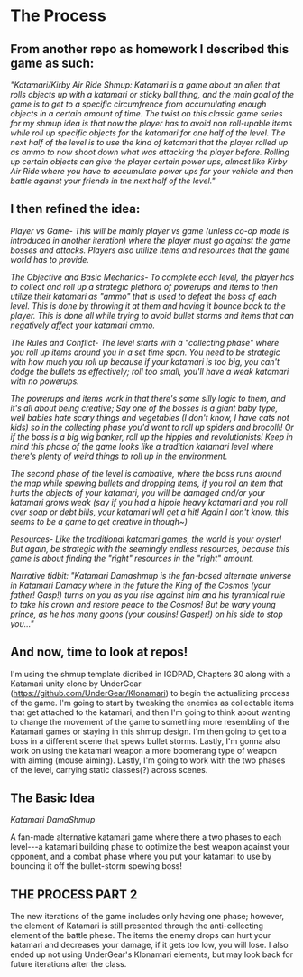 # The Process

## From another repo as homework I described this game as such:

*"Katamari/Kirby Air Ride Shmup: Katamari is a game about an alien that rolls objects up with a katamari or sticky ball thing, and the main goal of the game is to get to a specific circumfrence from accumulating enough objects in a certain amount of time. The twist on this classic game series for my shmup idea is that now the player has to avoid non roll-upable items while roll up specific objects for the katamari for one half of the level. The next half of the level is to use the kind of katamari that the player rolled up as ammo to now shoot down what was attacking the player before. Rolling up certain objects can give the player certain power ups, almost like Kirby Air Ride where you have to accumulate power ups for your vehicle and then battle against your friends in the next half of the level."*


## I then refined the idea:

*Player vs Game- This will be mainly player vs game (unless co-op mode is introduced in another iteration) where the player must go against the game bosses and attacks. Players also utilize items and resources that the game world has to provide.*

*The Objective and Basic Mechanics- To complete each level, the player has to collect and roll up a strategic plethora of powerups and items to then utilize their katamari as "ammo" that is used to defeat the boss of each level. This is done by throwing it at them and having it bounce back to the player. This is done all while trying to avoid bullet storms and items that can negatively affect your katamari ammo.*

*The Rules and Conflict- The level starts with a "collecting phase" where you roll up items around you in a set time span. You need to be strategic with how much you roll up because if your katamari is too big, you can't dodge the bullets as effectively; roll too small, you'll have a weak katamari with no powerups.*

*The powerups and items work in that there's some silly logic to them, and it's all about being creative; Say one of the bosses is a giant baby type, well babies hate scary things and vegetables (I don't know, I have cats not kids) so in the collecting phase you'd want to roll up spiders and brocolli! Or if the boss is a big wig banker, roll up the hippies and revolutionists! Keep in mind this phase of the game looks like a tradition katamari level where there's plenty of weird things to roll up in the environment.*

*The second phase of the level is combative, where the boss runs around the map while spewing bullets and dropping items, if you roll an item that hurts the objects of your katamari, you will be damaged and/or your katamari grows weak (say if you had a hippie heavy katamari and you roll over soap or debt bills, your katamari will get a hit! Again I don't know, this seems to be a game to get creative in though~)*

*Resources- Like the traditional katamari games, the world is your oyster! But again, be strategic with the seemingly endless resources, because this game is about finding the "right" resources in the "right" amount.*

*Narrative tidbit: "Katamari Damashmup is the fan-based alternate universe in Katamari Damacy where in the future the King of the Cosmos (your father! Gasp!) turns on you as you rise against him and his tyrannical rule to take his crown and restore peace to the Cosmos! But be wary young prince, as he has many goons (your cousins! Gasper!) on his side to stop you..."*

## And now, time to look at repos!

I'm using the shmup template dicribed in IGDPAD, Chapters 30 along with a Katamari unity clone by UnderGear (https://github.com/UnderGear/Klonamari) to begin the actualizing process of the game. I'm going to start by tweaking the enemies as collectable items that get attached to the katamari, and then I'm going to think about wanting to change the movement of the game to something more resembling of the Katamari games or staying in this shmup design. I'm then going to get to a boss in a different scene that spews bullet storms. Lastly, I'm gonna also work on using the katamari weapon a more boomerang type of weapon with aiming (mouse aiming). Lastly, I'm going to work with the two phases of the level, carrying static classes(?) across scenes.

## The Basic Idea

*Katamari DamaShmup*

A fan-made alternative katamari game where there a two phases to each level---a katamari building phase to optimize the best weapon against your opponent, and a combat phase where you put your katamari to use by bouncing it off the bullet-storm spewing boss!


## THE PROCESS PART 2

The new iterations of the game includes only having one phase; however, the element of Katamari is still presented through the anti-collecting element of the battle phese. The items the enemy drops can hurt your katamari and decreases your damage, if it gets too low, you will lose. I also ended up not using UnderGear's Klonamari elements, but may look back for future iterations after the class.


